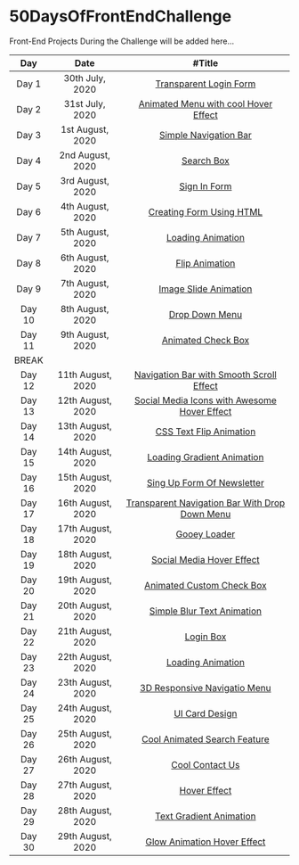 # 50DaysOfFrontEndChallenge

Front-End Projects During the Challenge will be added here...

|  Day   |       Date        |                                           #Title                                            |
| :----: | :---------------: | :-----------------------------------------------------------------------------------------: |
| Day 1  |  30th July, 2020  |             [Transparent Login Form](https://codepen.io/aakrity17/pen/PoZrezr)              |
| Day 2  |  31st July, 2020  |      [Animated Menu with cool Hover Effect](https://codepen.io/aakrity17/pen/mdVNJJJ)       |
| Day 3  | 1st August, 2020  |              [Simple Navigation Bar](https://codepen.io/aakrity17/pen/wvMVyYq)              |
| Day 4  | 2nd August, 2020  |                   [Search Box](https://codepen.io/aakrity17/pen/gOPVNWX)                    |
| Day 5  | 3rd August, 2020  |                  [Sign In Form](https://codepen.io/aakrity17/pen/MWygvOe)                   |
| Day 6  | 4th August, 2020  |            [Creating Form Using HTML](https://codepen.io/aakrity17/pen/ExKYePg)             |
| Day 7  | 5th August, 2020  |                [Loading Animation](https://codepen.io/aakrity17/pen/MWyWrWM)                |
| Day 8  | 6th August, 2020  |                 [Flip Animation](https://codepen.io/aakrity17/pen/rNeaBem)                  |
| Day 9  | 7th August, 2020  |            [Image Slide Animation](https://codepen.io/aakrity17/details/bGpNYjo)            |
| Day 10 | 8th August, 2020  |                 [Drop Down Menu](https://codepen.io/aakrity17/pen/vYGOYOq)                  |
| Day 11 | 9th August, 2020  |               [Animated Check Box](https://codepen.io/aakrity17/pen/MWywjxg)                |
| BREAK  |
| Day 12 | 11th August, 2020 |    [Navigation Bar with Smooth Scroll Effect](https://codepen.io/aakrity17/pen/ZEWbWYz)     |
| Day 13 | 12th August, 2020 |  [Social Media Icons with Awesome Hover Effect](https://codepen.io/aakrity17/pen/qBZOvGg)   |
| Day 14 | 13th August, 2020 |             [CSS Text Flip Animation](https://codepen.io/aakrity17/pen/ExKPLmG)             |
| Day 15 | 14th August, 2020 |           [Loading Gradient Animation](https://codepen.io/aakrity17/pen/MWyyYdP)            |
| Day 16 | 15th August, 2020 |           [Sing Up Form Of Newsletter](https://codepen.io/aakrity17/pen/mdPPqPK)            |
| Day 17 | 16th August, 2020 | [Transparent Navigation Bar With Drop Down Menu ](https://codepen.io/aakrity17/pen/eYZZXpN) |
| Day 18 | 17th August, 2020 |                  [Gooey Loader](https://codepen.io/aakrity17/pen/OJNXPGb)                   |
| Day 19 | 18th August, 2020 |            [Social Media Hover Effect](https://codepen.io/aakrity17/pen/abNZRLg)            |
| Day 20 | 19th August, 2020 |            [Animated Custom Check Box](https://codepen.io/aakrity17/pen/RwaGxEz)            |
| Day 21 | 20th August, 2020 |           [Simple Blur Text Animation](https://codepen.io/aakrity17/pen/abNmgep)            |
| Day 22 | 21th August, 2020 |                    [Login Box](https://codepen.io/aakrity17/pen/abNBGzB)                    |
| Day 23 | 22th August, 2020 |                [Loading Animation](https://codepen.io/aakrity17/pen/wvGobgM)                |
| Day 24 | 23th August, 2020 |          [3D Responsive Navigatio Menu](https://codepen.io/aakrity17/pen/PoNWprv)           |
| Day 25 | 24th August, 2020 |                 [UI Card Design ](https://codepen.io/aakrity17/pen/NWNdebe)                 |
| Day 26 | 25th August, 2020 |          [Cool Animated Search Feature](https://codepen.io/aakrity17/pen/oNxZPzz)           |
| Day 27 | 26th August, 2020 |                 [Cool Contact Us](https://codepen.io/aakrity17/pen/xxVqoPB)                 |
| Day 28 | 27th August, 2020 |                  [ Hover Effect](https://codepen.io/aakrity17/pen/xxVqoPB)                  |
| Day 29 | 28th August, 2020 |            [ Text Gradient Animation](https://codepen.io/aakrity17/pen/KKzqPQw)             |
| Day 30 | 29th August, 2020 |          [ Glow Animation Hover Effect](https://codepen.io/aakrity17/pen/poywpeK)           |
